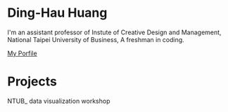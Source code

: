 # Ding-Hau Huang
I'm an assistant professor of Instute of Creative Design and Management, National Taipei University of Business, A freshman in coding.

<p> <a href="https://icdm.ntub.edu.tw/p/412-1046-3644.php?Lang=zh-tw" title="Title">My Porfile</a> </p>


# Projects
NTUB_ data visualization workshop
